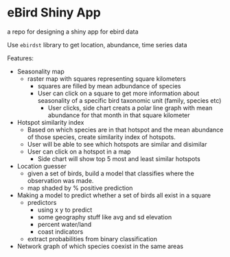# eBird Shiny App
a repo for designing a shiny app for ebird data

Use `ebirdst` library to get location, abundance, time series data

Features:
* Seasonality map
  * raster map with squares representing square kilometers
    * squares are filled by mean adbundance of species 
    * User can click on a square to get more information about seasonality of a specific bird taxonomic unit (family, species etc)
      * User clicks, side chart creats a polar line graph with mean abundance for that month in that square kilometer
* Hotspot similarity index
  * Based on which species are in that hotspot and the mean abundance of those species, create  similarity index of hotspots.
  * User will be able to see which hotspots are similar and disimilar
  * User can click on a hotspot in a map
    * Side chart will show top 5 most and least similar hotspots
* Location guesser
  * given a set of birds, build a model that classifies where the observation was made.
  * map shaded by % positive prediction
* Making a model to predict whether a set of birds all exist in a square
  * predictors
    * using x y to predict
    * some geography stuff like avg and sd elevation
    * percent water/land
    * coast indicators
  * extract probabilities from binary classification
* Network graph of which species coexist in the same areas
